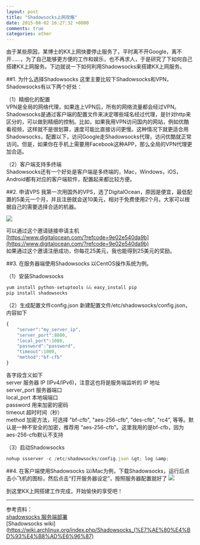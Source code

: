 ```yaml
---
layout: post
title: "Shadowsocks上网攻略"
date: 2015-08-02 16:27:32 +0800
comments: true
categories: other
---
```


由于某些原因，某博士的KX上网快要停止服务了，平时离不开Google，离不开……，为了自己能够更方便的工作和娱乐，也不再求人，于是研究了下如何自己搭建KX上网服务。下边就说一下如何利用Shadowsocks来搭建KX上网服务。
<!--more-->
##1. 为什么选择Shadowsocks
这里主要比较下Shadowsocks和VPN，Shadowsocks有以下两个好处： 

（1）精细化的配置  
VPN是全局的网络代理，如果连上VPN后，所有的网络流量都会经过VPN。Shadowsocks是通过客户端的配置文件来决定哪些域名经过代理，是针对http来区分的，可以做到精细的控制。比如，如果我用VPN访问国内的网站，例如优酷看视频，这样就不是很划算，速度可能比直接访问更慢。这种情况下就更适合用Shadowsocks，配置以下，访问Google走Shadowsocks代理，访问优酷就正常访问。但是，如果你在手机上需要用Facebook这种APP，那么全局的VPN代理更加合适。

（2）客户端支持多终端  
Shadowsocks还有一个好处是客户端是多终端的，Mac，Windows，iOS，Android都有对应的客户端软件，配置起来都比较方便。

##2. 申请VPS
我第一次用国外的VPS，选了DigitalOcean，原因是便宜，最低配置的5美元一个月，并且注册就会送10美元，相对于免费使用2个月。大家可以根据自己的需要选择合适的机器。

![](http://i3.tietuku.com/bd093cfc22b1713c.png)

可以通过这个邀请链接申请主机  
[https://www.digitalocean.com/?refcode=9e02e540da9b](https://www.digitalocean.com/?refcode=9e02e540da9b)  
如果通过这个邀请注册成功，你每花25美元，我也能得到25美元的奖励。

##3. 在服务器端使用Shadowsocks
以CentOS操作系统为例。

（1）安装Shadowsocks
```javascript
yum install python-setuptools && easy_install pip
pip install shadowsocks
```

（2）生成配置文件config.json
新建配置文件/etc/shadowsocks/config.json，内容如下
```javascript
{
    "server":"my_server_ip",
    "server_port":8080,
    "local_port":1080,
    "password":"password",
    "timeout":1000,
    "method":"bf-cfb"
}
```
各字段含义如下  
server          服务器 IP (IPv4/IPv6)，注意这也将是服务端监听的 IP 地址  
server_port     服务器端口  
local_port      本地端端口  
password        用来加密的密码  
timeout         超时时间（秒）  
method          加密方法，可选择 "bf-cfb", "aes-256-cfb", "des-cfb", "rc4", 等等。默认是一种不安全的加密，推荐用 "aes-256-cfb"。这里我用的是bf-cfb，因为aes-256-cfb默认不支持  

（3）启动Shadowsocks
```javascript
nohup ssserver -c /etc/shadowsocks/config.json &gt; log &amp;
```

##4. 在客户端使用Shadowsocks
以iMac为例，下载Shadowsocks，运行后点击小飞机的图标，然后点击“打开服务器设定”，按照服务器配置就好了
![](http://i1.tietuku.com/12f7418860175172.jpg)

到这里KX上网搭建工作完成，开始愉快的享受吧！

***
参考资料：  
[shadowsocks 服务端部署](http://hceasy.com/2013/12/shadowsocks-%E6%9C%8D%E5%8A%A1%E7%AB%AF%E9%83%A8%E7%BD%B2/)  
[Shadowsocks wiki](https://wiki.archlinux.org/index.php/Shadowsocks_(%E7%AE%80%E4%BD%93%E4%B8%AD%E6%96%87)